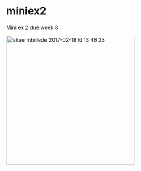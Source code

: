 # miniex2
Mini ex 2 due week 8

<img width="347" alt="skaermbillede 2017-02-18 kl 13 46 23" src="https://cloud.githubusercontent.com/assets/25741692/23093369/28e500dc-f5e1-11e6-9ae5-4fc3ee41504c.png">
